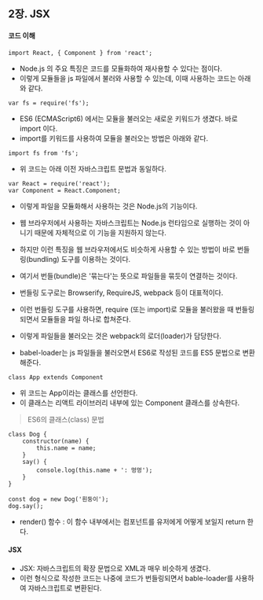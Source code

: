 ## 2장. JSX


#### 코드 이해

```
import React, { Component } from 'react';
```

- Node.js 의 주요 특징은 코드를 모듈화하여 재사용할 수 있다는 점이다.
- 이렇게 모듈들을 js 파일에서 불러와 사용할 수 있는데, 이때 사용하는 코드는 아래와 같다.

```
var fs = require('fs');
```

- ES6 (ECMAScript6) 에서는 모듈을 불러오는 새로운 키워드가 생겼다. 바로 import 이다.
- import를 키워드를 사용하여 모듈을 불러오는 방법은 아래와 같다.

```
import fs from 'fs';
```

- 위 코드는 아래 이전 자바스크립트 문법과 동일하다.

```
var React = require('react');
var Component = React.Component;
```

- 이렇게 파일을 모듈화해서 사용하는 것은 Node.js의 기능이다.
- 웹 브라우저에서 사용하는 자바스크립트는 Node.js 런타임으로 실행하는 것이 아니기 때문에 자체적으로 이 기능을 지원하지 않는다.

- 하지만 이런 특징을 웹 브라우저에서도 비슷하게 사용할 수 있는 방법이 바로 번들링(bundling) 도구를 이용하는 것이다.
- 여기서 번들(bundle)은 '묶는다'는 뜻으로 파일들을 묶듯이 연결하는 것이다.
- 번들링 도구로는 Browserify, RequireJS, webpack 등이 대표적이다.
- 이런 번들링 도구를 사용하면, require (또는 import)로 모듈을 불러왔을 때 번들링되면서 모듈들을 파일 하나로 합쳐준다.
- 이렇게 파일들을 불러오는 것은 webpack의 로더(loader)가 담당한다.
- babel-loader는 js 파일들을 불러오면서 ES6로 작성된 코드를 ES5 문법으로 변환해준다.

```
class App extends Component
```

- 위 코드는 App이라는 클래스를 선언한다.
- 이 클래스는 리액트 라이브러리 내부에 있는 Component 클래스를 상속한다. 

> ES6의 클래스(class) 문법

```
class Dog {
    constructor(name) {
        this.name = name;
    }
    say() {
        console.log(this.name + ': 멍멍');
    }
}

const dog = new Dog('흰둥이');
dog.say();
```

- render() 함수 : 이 함수 내부에서는 컴포넌트를 유저에게 어떻게 보일지 return 한다.


#### JSX

- JSX: 자바스크립트의 확장 문법으로 XML과 매우 비슷하게 생겼다.
- 이런 형식으로 작성한 코드는 나중에 코드가 번들링되면서 bable-loader를 사용하여 자바스크립트로 변환된다.